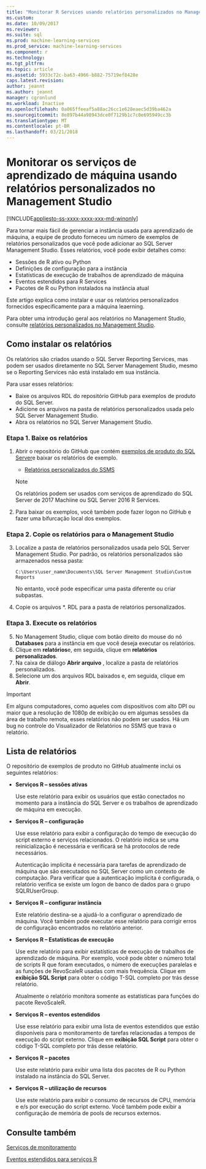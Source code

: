 ```yaml
---
title: "Monitorar R Services usando relatórios personalizados no Management Studio | Microsoft Docs"
ms.custom: 
ms.date: 10/09/2017
ms.reviewer: 
ms.suite: sql
ms.prod: machine-learning-services
ms.prod_service: machine-learning-services
ms.component: r
ms.technology: 
ms.tgt_pltfrm: 
ms.topic: article
ms.assetid: 5933c72c-ba63-4966-b882-75719ef8428e
caps.latest.revision: 
author: jeannt
ms.author: jeannt
manager: cgronlund
ms.workload: Inactive
ms.openlocfilehash: 0a065ffeeaf5a88ac26cc1e628eaec5d39ba462a
ms.sourcegitcommit: 8e897b44a98943dce0f7129b1c7c0e695949cc3b
ms.translationtype: MT
ms.contentlocale: pt-BR
ms.lasthandoff: 03/21/2018
---
```

# <a name="monitor-machine-learning-services-using-custom-reports-in-management-studio"></a>Monitorar os serviços de aprendizado de máquina usando relatórios personalizados no Management Studio
[!INCLUDE[appliesto-ss-xxxx-xxxx-xxx-md-winonly](../../includes/appliesto-ss-xxxx-xxxx-xxx-md-winonly.md)]

Para tornar mais fácil de gerenciar a instância usada para aprendizado de máquina, a equipe de produto forneceu um número de exemplos de relatórios personalizados que você pode adicionar ao SQL Server Management Studio. Esses relatórios, você pode exibir detalhes como:

- Sessões de R ativo ou Python
- Definições de configuração para a instância
- Estatísticas de execução de trabalhos de aprendizado de máquina
- Eventos estendidos para R Services
- Pacotes de R ou Python instalados na instância atual

Este artigo explica como instalar e usar os relatórios personalizados fornecidos especificamente para a máquina leaerning. 

Para obter uma introdução geral aos relatórios no Management Studio, consulte [relatórios personalizados no Management Studio](../../ssms/object/custom-reports-in-management-studio.md).

## <a name="how-to-install-the-reports"></a>Como instalar os relatórios

Os relatórios são criados usando o SQL Server Reporting Services, mas podem ser usados diretamente no SQL Server Management Studio, mesmo se o Reporting Services não está instalado em sua instância. 

Para usar esses relatórios:

* Baixe os arquivos RDL do repositório GitHub para exemplos de produto do SQL Server.
* Adicione os arquivos na pasta de relatórios personalizados usada pelo SQL Server Management Studio.
* Abra os relatórios no SQL Server Management Studio.


### <a name="step-1-download-the-reports"></a>Etapa 1. Baixe os relatórios

1. Abrir o repositório do GitHub que contém [exemplos de produto do SQL Server](https://github.com/Microsoft/sql-server-samples)e baixar os relatórios de exemplo. 

    + [Relatórios personalizados do SSMS](https://github.com/Microsoft/sql-server-samples/tree/master/samples/features/machine-learning-services/ssms-custom-reports)

    > [!NOTE]
    > Os relatórios podem ser usados com serviços de aprendizado do SQL Server de 2017 Machiine ou SQL Server 2016 R Services.

2. Para baixar os exemplos, você também pode fazer logon no GitHub e fazer uma bifurcação local dos exemplos. 

### <a name="step-2-copy-the-reports-to-management-studio"></a>Etapa 2. Copie os relatórios para o Management Studio

3. Localize a pasta de relatórios personalizados usada pelo SQL Server Management Studio. Por padrão, os relatórios personalizados são armazenados nessa pasta:
    
   `C:\Users\user_name\Documents\SQL Server Management Studio\Custom Reports`

   No entanto, você pode especificar uma pasta diferente ou criar subpastas.

4. Copie os arquivos *. RDL para a pasta de relatórios personalizados.


### <a name="step-3-run-the-reports"></a>Etapa 3. Execute os relatórios

5. No Management Studio, clique com botão direito do mouse do nó **Databases** para a instância em que você deseja executar os relatórios.
6. Clique em **relatórios**e, em seguida, clique em **relatórios personalizados**.
7. Na caixa de diálogo **Abrir arquivo** , localize a pasta de relatórios personalizados.
8. Selecione um dos arquivos RDL baixados e, em seguida, clique em **Abrir**.

> [!IMPORTANT]
> Em alguns computadores, como aqueles com dispositivos com alto DPI ou maior que a resolução de 1080p de exibição ou em algumas sessões da área de trabalho remota, esses relatórios não podem ser usados. Há um bug no controle do Visualizador de Relatórios no SSMS que trava o relatório.

## <a name="report-list"></a>Lista de relatórios

O repositório de exemplos de produto no GitHub atualmente inclui os seguintes relatórios:

+ **Serviços R – sessões ativas**

  Use este relatório para exibir os usuários que estão conectados no momento para a instância do SQL Server e os trabalhos de aprendizado de máquina em execução. 
  
+ **Serviços R – configuração**

  Use esse relatório para exibir a configuração do tempo de execução do script externo e serviços relacionados. O relatório indica se uma reinicialização é necessária e verificará se há protocolos de rede necessários. 
  
  Autenticação implícita é necessária para tarefas de aprendizado de máquina que são executados no SQL Server como um contexto de computação. Para verificar que a autenticação implícita é configurada, o relatório verifica se existe um logon de banco de dados para o grupo SQLRUserGroup.

 + **Serviços R – configurar instância** 

   Este relatório destina-se a ajudá-lo a configurar o aprendizado de máquina. Você também pode executar esse relatório para corrigir erros de configuração encontrados no relatório anterior.
 
+ **Serviços R – Estatísticas de execução**

  Use este relatório para exibir estatísticas de execução de trabalhos de aprendizado de máquina. Por exemplo, você pode obter o número total de scripts R que foram executados, o número de execuções paralelas e as funções de RevoScaleR usadas com mais frequência. Clique em **exibição SQL Script** para obter o código T-SQL completo por trás desse relatório.

  Atualmente o relatório monitora somente as estatísticas para funções do pacote RevoScaleR.

+ **Serviços R – eventos estendidos**

  Use esse relatório para exibir uma lista de eventos estendidos que estão disponíveis para o monitoramento de tarefas relacionadas a tempos de execução do script externo. Clique em **exibição SQL Script** para obter o código T-SQL completo por trás desse relatório.

+ **Serviços R – pacotes**

  Use este relatório para exibir uma lista dos pacotes de R ou Python instalado na instância do SQL Server.

+ **Serviços R – utilização de recursos**

  Use este relatório para exibir o consumo de recursos de CPU, memória e e/s por execução do script externo. Você também pode exibir a configuração de memória de pools de recursos externos.

## <a name="see-also"></a>Consulte também

[Serviços de monitoramento](managing-and-monitoring-r-solutions.md)

[Eventos estendidos para serviços R](extended-events-for-sql-server-r-services.md)
